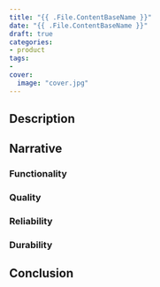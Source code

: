 ```yaml
---
title: "{{ .File.ContentBaseName }}"
date: "{{ .File.ContentBaseName }}"
draft: true
categories:
- product
tags:
- 
cover:
  image: "cover.jpg"
---
```


<!--more-->
## Description

## Narrative

### Functionality

### Quality

### Reliability

### Durability

## Conclusion